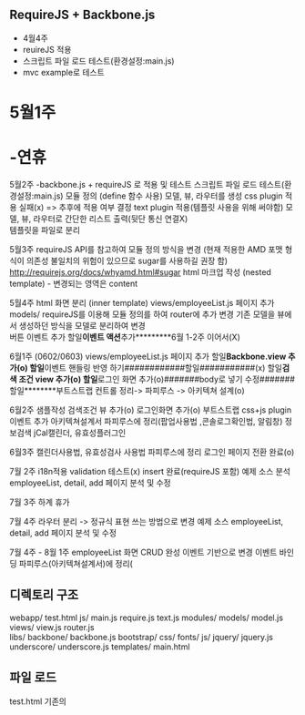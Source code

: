 ## RequireJS + Backbone.js ##
* 4월4주 
 * reuireJS 적용
 * 스크립트 파일 로드 테스트(환경설정:main.js) 
 * mvc example로 테스트 

# 5월1주 
# -연휴 

5월2주
-backbone.js + requireJS 로 적용 및 테스트 
스크립트 파일 로드 테스트(환경설정:main.js)
모듈 정의 (define 함수 사용) 
모델, 뷰, 라우터를 생성 
css plugin 적용 실패(x) => 추후에 적용 여부 결정
text plugin 적용(템플릿 사용을 위해 써야함)
모델, 뷰, 라우터로 간단한 리스트 출력(뒷단 통신 연결X)  
템플릿을 파일로 분리 

5월3주
requireJS API를 참고하여 모듈 정의 방식을 변경  (현재 적용한 AMD 포맷 형식이 의존성 불일치의 위험이 있으므로 sugar를 사용하길 권장 함)  http://requirejs.org/docs/whyamd.html#sugar 
html 마크업 작성 (nested template) - 변경되는 영역은 content

5월4주
html 화면 분리 (inner template)
views/employeeList.js 페이지 추가
models/
requireJS를 이용해 모듈 정의를 하여 router에 추가 변경
기존 모델을 뷰에서 생성하던 방식을 모델로 분리하여 변경   
버튼 이벤트 추가 
할일********이벤트 액션********추가*********6월 1-2주 이어서(X)

6월1주 (0602/0603)
views/employeeList.js 페이지 추가
할일********Backbone.view 추가(o)
할일********이벤트 핸들링 반영 하기############할일###########(x)
할일********검색 조건 view 추가(o)
할일********로그인 화면 추가(o)#######body로 넣기 수정#######
할일********부트스트랩 컨트롤 정리-> 파피루스 -> 아키텍쳐 설계(o) 

6월2주
샘플작성
검색조건 뷰 추가(o)
로그인화면 추가(o)
부트스트랩 css+js plugin 이벤트 추가
아키텍쳐설계서 파피루스에 정리(팝업사용법 ,콘솔로그확인법, 알림창)
정보검색  jCal캘린더, 유효성플러그인

6월3주
캘린더사용법, 유효성검사 사용법 파피루스에 정리
로그인 페이지 전환 완료(o)

7월 2주 
i18n적용
validation 테스트(x)
insert 완료(requireJS 포함)
예제 소스 분석 employeeList, detail, add 페이지 분석 및 수정

7월 3주
하계 휴가

7월 4주
라우터 분리 -> 정규식 표현 쓰는 방법으로 변경
예제 소스 employeeList, detail, add 페이지 분석 및 수정

7월 4주 - 8월 1주
employeeList 화면 CRUD 완성
이벤트 기반으로 변경
이벤트 바인딩 파피루스(아키텍쳐설계서)에 정리(


## 디렉토리 구조 ##
webapp/
    test.html
    js/
        main.js
        require.js
        text.js 
        modules/
            models/
                model.js      
            views/
                view.js
            router.js   
        libs/
            backbone/
                backbone.js
            bootstrap/
                css/
                fonts/
                js/
            jquery/
                jquery.js
            underscore/
                underscore.js 
        templates/
            main.html

## 파일 로드 ##   
test.html 
기존의 <script> 태그를 사용하지 않고 스크립트 자체로 로딩을 하기 위해 최초 파일에 정의 
1. 로드를  할 파일을 data-main속성을 써서 js/main으로 경로 지정  (baseUrl은 js가 된다.) 
2. 같은 곳에 requireJS 라이브러리를 import 해준다. 
3. view가 보여질 div를 지정한다. 
4. 실제 데이터를 넣을 부분은 템플릿으로 분리
5. 외부 css파일을 로드 할 경우 링크를 걸어준다. (css도 requireJS로 로드해야 할지 테스트 해야할 것)

main.js 
1. 설정파일(path, shim, map 등)을 지정 한다.
2. 라우터를 생성한다. 

router.js
view를 생성

model.js
모델 생성 

view.js
model을 출력 하기 위하여 탬플릿으로 담는다. 

main.html
underscore의 template 태그를 사용하여 모델을 출력

* shim:  define()으로 정의되지 않는 기존의 <script> 스타일의 스크립트들에 대한 의존성 주입 설정

* map :  기존 버전에 의존하는 모듈과 개선된 모듈이 의존하는 모듈의 버전이 달라질 수 있다. 하지만 아직 이 두 모듈이 프로젝트 내에서 공존해야 할 경우에 사용

* 개발자 도구의 > 네트워크로 로드 되는 순서를 확인할 수 있다.

